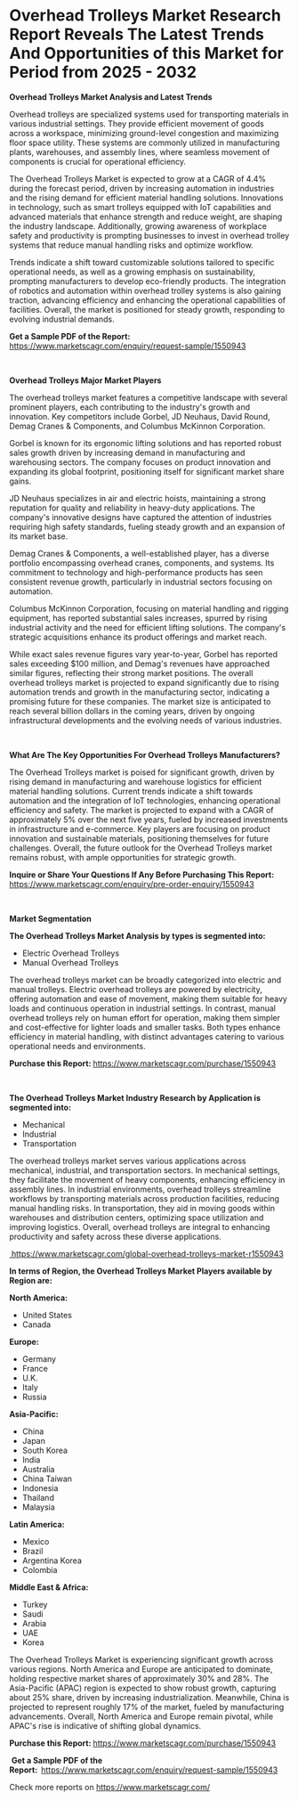 <p><h1>Overhead Trolleys Market Research Report Reveals The Latest Trends And Opportunities of this Market for Period from 2025 - 2032</h1></p><p><strong>Overhead Trolleys Market Analysis and Latest Trends</strong></p>
<p><p>Overhead trolleys are specialized systems used for transporting materials in various industrial settings. They provide efficient movement of goods across a workspace, minimizing ground-level congestion and maximizing floor space utility. These systems are commonly utilized in manufacturing plants, warehouses, and assembly lines, where seamless movement of components is crucial for operational efficiency.</p><p>The Overhead Trolleys Market is expected to grow at a CAGR of 4.4% during the forecast period, driven by increasing automation in industries and the rising demand for efficient material handling solutions. Innovations in technology, such as smart trolleys equipped with IoT capabilities and advanced materials that enhance strength and reduce weight, are shaping the industry landscape. Additionally, growing awareness of workplace safety and productivity is prompting businesses to invest in overhead trolley systems that reduce manual handling risks and optimize workflow.</p><p>Trends indicate a shift toward customizable solutions tailored to specific operational needs, as well as a growing emphasis on sustainability, prompting manufacturers to develop eco-friendly products. The integration of robotics and automation within overhead trolley systems is also gaining traction, advancing efficiency and enhancing the operational capabilities of facilities. Overall, the market is positioned for steady growth, responding to evolving industrial demands.</p></p>
<p><strong>Get a Sample PDF of the Report:&nbsp;</strong> <a href="https://www.marketscagr.com/enquiry/request-sample/1550943?utm_campaign=3095&utm_medium=2&utm_source=Github&utm_content=ia&utm_term=08042025&utm_id=overhead-trolleys">https://www.marketscagr.com/enquiry/request-sample/1550943</a></p>
<p>&nbsp;</p>
<p><strong>Overhead Trolleys Major Market Players</strong></p>
<p><p>The overhead trolleys market features a competitive landscape with several prominent players, each contributing to the industry's growth and innovation. Key competitors include Gorbel, JD Neuhaus, David Round, Demag Cranes & Components, and Columbus McKinnon Corporation.</p><p>Gorbel is known for its ergonomic lifting solutions and has reported robust sales growth driven by increasing demand in manufacturing and warehousing sectors. The company focuses on product innovation and expanding its global footprint, positioning itself for significant market share gains.</p><p>JD Neuhaus specializes in air and electric hoists, maintaining a strong reputation for quality and reliability in heavy-duty applications. The company's innovative designs have captured the attention of industries requiring high safety standards, fueling steady growth and an expansion of its market base.</p><p>Demag Cranes & Components, a well-established player, has a diverse portfolio encompassing overhead cranes, components, and systems. Its commitment to technology and high-performance products has seen consistent revenue growth, particularly in industrial sectors focusing on automation.</p><p>Columbus McKinnon Corporation, focusing on material handling and rigging equipment, has reported substantial sales increases, spurred by rising industrial activity and the need for efficient lifting solutions. The company's strategic acquisitions enhance its product offerings and market reach.</p><p>While exact sales revenue figures vary year-to-year, Gorbel has reported sales exceeding $100 million, and Demag's revenues have approached similar figures, reflecting their strong market positions. The overall overhead trolleys market is projected to expand significantly due to rising automation trends and growth in the manufacturing sector, indicating a promising future for these companies. The market size is anticipated to reach several billion dollars in the coming years, driven by ongoing infrastructural developments and the evolving needs of various industries.</p></p>
<p>&nbsp;</p>
<p><strong>What Are The Key Opportunities For Overhead Trolleys Manufacturers?</strong></p>
<p><p>The Overhead Trolleys market is poised for significant growth, driven by rising demand in manufacturing and warehouse logistics for efficient material handling solutions. Current trends indicate a shift towards automation and the integration of IoT technologies, enhancing operational efficiency and safety. The market is projected to expand with a CAGR of approximately 5% over the next five years, fueled by increased investments in infrastructure and e-commerce. Key players are focusing on product innovation and sustainable materials, positioning themselves for future challenges. Overall, the future outlook for the Overhead Trolleys market remains robust, with ample opportunities for strategic growth.</p></p>
<p><strong>Inquire or Share Your Questions If Any Before Purchasing This Report:</strong> <a href="https://www.marketscagr.com/enquiry/pre-order-enquiry/1550943?utm_campaign=3095&utm_medium=2&utm_source=Github&utm_content=ia&utm_term=08042025&utm_id=overhead-trolleys">https://www.marketscagr.com/enquiry/pre-order-enquiry/1550943</a></p>
<p>&nbsp;</p>
<p><strong>Market Segmentation</strong></p>
<p><strong>The Overhead Trolleys Market Analysis by types is segmented into:</strong></p>
<p><ul><li>Electric Overhead Trolleys</li><li>Manual Overhead Trolleys</li></ul></p>
<p><p>The overhead trolleys market can be broadly categorized into electric and manual trolleys. Electric overhead trolleys are powered by electricity, offering automation and ease of movement, making them suitable for heavy loads and continuous operation in industrial settings. In contrast, manual overhead trolleys rely on human effort for operation, making them simpler and cost-effective for lighter loads and smaller tasks. Both types enhance efficiency in material handling, with distinct advantages catering to various operational needs and environments.</p></p>
<p><strong>Purchase this Report:&nbsp;</strong><a href="https://www.marketscagr.com/purchase/1550943?utm_campaign=3095&utm_medium=2&utm_source=Github&utm_content=ia&utm_term=08042025&utm_id=overhead-trolleys">https://www.marketscagr.com/purchase/1550943</a></p>
<p>&nbsp;</p>
<p><strong>The Overhead Trolleys Market Industry Research by Application is segmented into:</strong></p>
<p><ul><li>Mechanical</li><li>Industrial</li><li>Transportation</li></ul></p>
<p><p>The overhead trolleys market serves various applications across mechanical, industrial, and transportation sectors. In mechanical settings, they facilitate the movement of heavy components, enhancing efficiency in assembly lines. In industrial environments, overhead trolleys streamline workflows by transporting materials across production facilities, reducing manual handling risks. In transportation, they aid in moving goods within warehouses and distribution centers, optimizing space utilization and improving logistics. Overall, overhead trolleys are integral to enhancing productivity and safety across these diverse applications.</p></p>
<p><a href="https://www.marketscagr.com/global-overhead-trolleys-market-r1550943?utm_campaign=3095&utm_medium=2&utm_source=Github&utm_content=ia&utm_term=08042025&utm_id=overhead-trolleys">&nbsp;https://www.marketscagr.com/global-overhead-trolleys-market-r1550943</a></p>
<p><strong>In terms of Region, the Overhead Trolleys Market Players available by Region are:</strong></p>
<p>
    <p> <strong> North America: </strong>
        <ul>
            <li>United States</li>
            <li>Canada</li>
        </ul>
        </p> 
    <p> <strong> Europe: </strong>
        <ul>
            <li>Germany</li>
            <li>France</li>
            <li>U.K.</li>
            <li>Italy</li>
            <li>Russia</li>
        </ul>
        </p> 
    <p> <strong> Asia-Pacific: </strong>
        <ul>
            <li>China</li>
            <li>Japan</li>
            <li>South Korea</li>
            <li>India</li>
            <li>Australia</li>
            <li>China Taiwan</li>
            <li>Indonesia</li>
            <li>Thailand</li>
            <li>Malaysia</li>
        </ul>
        </p> 
    <p> <strong> Latin America: </strong>
        <ul>
            <li>Mexico</li>
            <li>Brazil</li>
            <li>Argentina Korea</li>
            <li>Colombia</li>
        </ul>
        </p> 
    <p> <strong> Middle East & Africa: </strong>
        <ul>
            <li>Turkey</li>
            <li>Saudi</li>
            <li>Arabia</li>
            <li>UAE</li>
            <li>Korea</li>
        </ul>
    </p>
    </p>
<p><p>The Overhead Trolleys Market is experiencing significant growth across various regions. North America and Europe are anticipated to dominate, holding respective market shares of approximately 30% and 28%. The Asia-Pacific (APAC) region is expected to show robust growth, capturing about 25% share, driven by increasing industrialization. Meanwhile, China is projected to represent roughly 17% of the market, fueled by manufacturing advancements. Overall, North America and Europe remain pivotal, while APAC's rise is indicative of shifting global dynamics.</p></p>
<p><strong>Purchase this Report: </strong><a href="https://www.marketscagr.com/purchase/1550943?utm_campaign=3095&utm_medium=2&utm_source=Github&utm_content=ia&utm_term=08042025&utm_id=overhead-trolleys">https://www.marketscagr.com/purchase/1550943</a></p>
<p>&nbsp;<strong>Get a Sample PDF of the Report:&nbsp;&nbsp;</strong><a href="https://www.marketscagr.com/enquiry/request-sample/1550943?utm_campaign=3095&utm_medium=2&utm_source=Github&utm_content=ia&utm_term=08042025&utm_id=overhead-trolleys">https://www.marketscagr.com/enquiry/request-sample/1550943</a></p>
<p><strong></strong></p>
<p>Check more reports on <a href="https://www.marketscagr.com/?utm_campaign=3095&utm_medium=2&utm_source=Github&utm_content=ia&utm_term=08042025&utm_id=overhead-trolleys">https://www.marketscagr.com/</a></p>